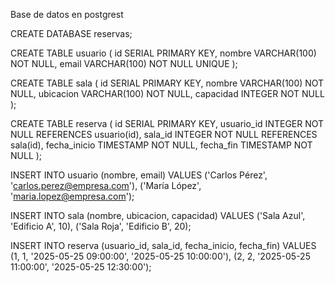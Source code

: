 Base de datos en postgrest

CREATE DATABASE reservas;

CREATE TABLE usuario (
    id SERIAL PRIMARY KEY,
    nombre VARCHAR(100) NOT NULL,
    email VARCHAR(100) NOT NULL UNIQUE
);

CREATE TABLE sala (
    id SERIAL PRIMARY KEY,
    nombre VARCHAR(100) NOT NULL,
    ubicacion VARCHAR(100) NOT NULL,
    capacidad INTEGER NOT NULL
);

CREATE TABLE reserva (
    id SERIAL PRIMARY KEY,
    usuario_id INTEGER NOT NULL REFERENCES usuario(id),
    sala_id INTEGER NOT NULL REFERENCES sala(id),
    fecha_inicio TIMESTAMP NOT NULL,
    fecha_fin TIMESTAMP NOT NULL
);

INSERT INTO usuario (nombre, email) VALUES
  ('Carlos Pérez', 'carlos.perez@empresa.com'),
  ('María López', 'maria.lopez@empresa.com');

INSERT INTO sala (nombre, ubicacion, capacidad) VALUES
  ('Sala Azul', 'Edificio A', 10),
  ('Sala Roja', 'Edificio B', 20);

INSERT INTO reserva (usuario_id, sala_id, fecha_inicio, fecha_fin) VALUES
  (1, 1, '2025-05-25 09:00:00', '2025-05-25 10:00:00'),
  (2, 2, '2025-05-25 11:00:00', '2025-05-25 12:30:00');
